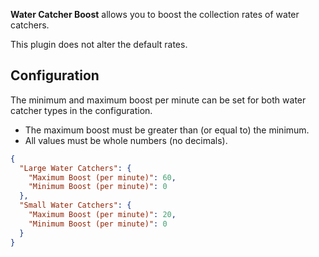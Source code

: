 <b>Water Catcher Boost</b> allows you to boost the collection rates of water catchers.

This plugin does not alter the default rates.

## Configuration
The minimum and maximum boost per minute can be set for both water catcher types in the configuration.
- The maximum boost must be greater than (or equal to) the minimum.
- All values must be whole numbers (no decimals).

```json
{
  "Large Water Catchers": {
    "Maximum Boost (per minute)": 60,
    "Minimum Boost (per minute)": 0
  },
  "Small Water Catchers": {
    "Maximum Boost (per minute)": 20,
    "Minimum Boost (per minute)": 0
  }
}
```

